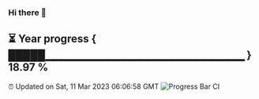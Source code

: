 ### Hi there 👋
⏳ Year progress { █████▁▁▁▁▁▁▁▁▁▁▁▁▁▁▁▁▁▁▁▁▁▁▁▁▁ } 18.97 %
---
⏰ Updated on Sat, 11 Mar 2023 06:06:58 GMT
![Progress Bar CI](https://github.com/Moyi321/Moyi321/workflows/Progress%20Bar%20CI/badge.svg)
